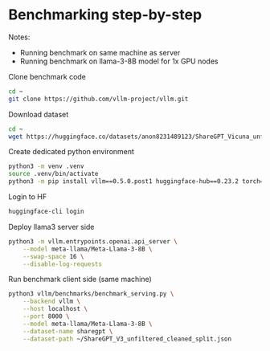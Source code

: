# Benchmarking step-by-step

Notes:
* Running benchmark on same machine as server
* Running benchmark on llama-3-8B model for 1x GPU nodes


Clone benchmark code
```bash
cd ~
git clone https://github.com/vllm-project/vllm.git
```

Download dataset
```bash
cd ~
wget https://huggingface.co/datasets/anon8231489123/ShareGPT_Vicuna_unfiltered/resolve/main/ShareGPT_V3_unfiltered_cleaned_split.json
```

Create dedicated python environment
``` bash
python3 -m venv .venv
source .venv/bin/activate
python3 -m pip install vllm==0.5.0.post1 huggingface-hub==0.23.2 torch==2.3.0
```

Login to HF
```bash
huggingface-cli login
```


Deploy llama3 server side
```bash
python3 -m vllm.entrypoints.openai.api_server \
    --model meta-llama/Meta-Llama-3-8B \
    --swap-space 16 \
    --disable-log-requests
```


Run benchmark client side (same machine)
```bash
python3 vllm/benchmarks/benchmark_serving.py \
    --backend vllm \
    --host localhost \
    --port 8000 \
    --model meta-llama/Meta-Llama-3-8B \
    --dataset-name sharegpt \
    --dataset-path ~/ShareGPT_V3_unfiltered_cleaned_split.json
```

